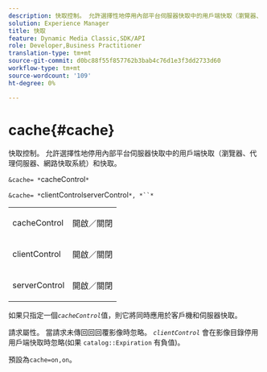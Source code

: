```yaml
---
description: 快取控制。 允許選擇性地停用內部平台伺服器快取中的用戶端快取（瀏覽器、代理伺服器、網路快取系統）和快取。
solution: Experience Manager
title: 快取
feature: Dynamic Media Classic,SDK/API
role: Developer,Business Practitioner
translation-type: tm+mt
source-git-commit: d0bc88f55f857762b3bab4c76d1e3f3dd2733d60
workflow-type: tm+mt
source-wordcount: '109'
ht-degree: 0%

---
```



# cache{#cache}

快取控制。 允許選擇性地停用內部平台伺服器快取中的用戶端快取（瀏覽器、代理伺服器、網路快取系統）和快取。

`&cache= *`cacheControl`*`

`&cache= *`clientControlserverControl`*, *``*`

<table id="simpletable_DA4D92F0AEF84FD49953876796058B7F"> 
 <tr class="strow"> 
  <td class="stentry"> <p><span class="codeph"> <span class="varname"> cacheControl</span></span> </p> </td> 
  <td class="stentry"> <p><span class="codeph"> 開啟／關閉</span> </p></td> 
 </tr> 
 <tr class="strow"> 
  <td class="stentry"> <p><span class="codeph"> <span class="varname"> clientControl</span></span> </p></td> 
  <td class="stentry"> <p><span class="codeph"> 開啟／關閉</span> </p></td> 
 </tr> 
 <tr class="strow"> 
  <td class="stentry"> <p><span class="codeph"> <span class="varname"> serverControl</span></span> </p></td> 
  <td class="stentry"> <p><span class="codeph"> 開啟／關閉</span> </p></td> 
 </tr> 
</table>

如果只指定一個&#x200B;*`cacheControl`*&#x200B;值，則它將同時應用於客戶機和伺服器快取。

請求屬性。 當請求未傳回回回覆影像時忽略。 *`clientControl`* 會在影像目錄停用用戶端快取時忽略(如果 `catalog::Expiration` 有負值)。

預設為`cache=on,on`。
